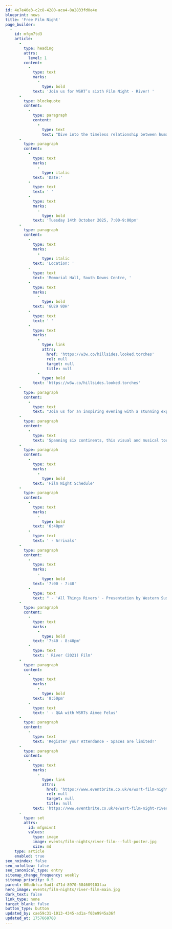 ```yaml
---
id: 4e7e40e3-c2c8-4280-aca4-8a2833fd0e4e
blueprint: news
title: 'Free Film Night'
page_builder:
  -
    id: mfgm7td3
    article:
      -
        type: heading
        attrs:
          level: 1
        content:
          -
            type: text
            marks:
              -
                type: bold
            text: 'Join us for WSRT’s sixth Film Night - River! '
      -
        type: blockquote
        content:
          -
            type: paragraph
            content:
              -
                type: text
                text: "Dive into the timeless relationship between humans and Earth's rivers."
      -
        type: paragraph
        content:
          -
            type: text
            marks:
              -
                type: italic
            text: 'Date:'
          -
            type: text
            text: ' '
          -
            type: text
            marks:
              -
                type: bold
            text: 'Tuesday 14th October 2025, 7:00-9:00pm'
      -
        type: paragraph
        content:
          -
            type: text
            marks:
              -
                type: italic
            text: 'Location: '
          -
            type: text
            text: 'Memorial Hall, South Downs Centre, '
          -
            type: text
            marks:
              -
                type: bold
            text: 'GU29 9DH'
          -
            type: text
            text: ' '
          -
            type: text
            marks:
              -
                type: link
                attrs:
                  href: 'https://w3w.co/hillsides.looked.torches'
                  rel: null
                  target: null
                  title: null
              -
                type: bold
            text: 'https://w3w.co/hillsides.looked.torches'
      -
        type: paragraph
        content:
          -
            type: text
            text: "Join us for an inspiring evening with a stunning exploration of the timeless relationship between human civilisation and Earth's rivers, in all their majesty and fragility."
      -
        type: paragraph
        content:
          -
            type: text
            text: 'Spanning six continents, this visual and musical tour-de-force is by turns celebratory, cautionary, and ultimately hopeful that we are beginning to understand rivers in all their complexity and fragility. Narrated by Oscar Nominee Willem Dafoe. With music by the Australian Chamber Orchestra and Radiohead.'
      -
        type: paragraph
        content:
          -
            type: text
            marks:
              -
                type: bold
            text: 'Film Night Schedule'
      -
        type: paragraph
        content:
          -
            type: text
            marks:
              -
                type: bold
            text: '6:40pm'
          -
            type: text
            text: ' - Arrivals'
      -
        type: paragraph
        content:
          -
            type: text
            marks:
              -
                type: bold
            text: '7:00 - 7:40'
          -
            type: text
            text: " - 'All Things Rivers' - Presentation by Western Sussex Rivers Chief Executive Aimee Felus."
      -
        type: paragraph
        content:
          -
            type: text
            marks:
              -
                type: bold
            text: '7:40 - 8:40pm'
          -
            type: text
            text: ' River (2021) Film'
      -
        type: paragraph
        content:
          -
            type: text
            marks:
              -
                type: bold
            text: '8:50pm'
          -
            type: text
            text: ' - Q&A with WSRTs Aimee Felus'
      -
        type: paragraph
        content:
          -
            type: text
            text: 'Register your Attendance - Spaces are limited!'
      -
        type: paragraph
        content:
          -
            type: text
            marks:
              -
                type: link
                attrs:
                  href: 'https://www.eventbrite.co.uk/e/wsrt-film-night-river-tickets-1556655371119?aff=oddtdtcreator&_gl=1'
                  rel: null
                  target: null
                  title: null
            text: 'https://www.eventbrite.co.uk/e/wsrt-film-night-river-tickets-1556655371119?aff=oddtdtcreator&_gl=1'
      -
        type: set
        attrs:
          id: mfgmivnt
          values:
            type: image
            image: events/film-nights/river-film---full-poster.jpg
            size: md
    type: article
    enabled: true
seo_noindex: false
seo_nofollow: false
seo_canonical_type: entry
sitemap_change_frequency: weekly
sitemap_priority: 0.5
parent: 00bdbfca-5ad1-471d-8970-584609103faa
hero_image: events/film-nights/river-film-main.jpg
dark_text: false
link_type: none
target_blank: false
button_type: button
updated_by: cae59c31-1013-4345-ad1a-f03e9945a36f
updated_at: 1757668788
---
```

